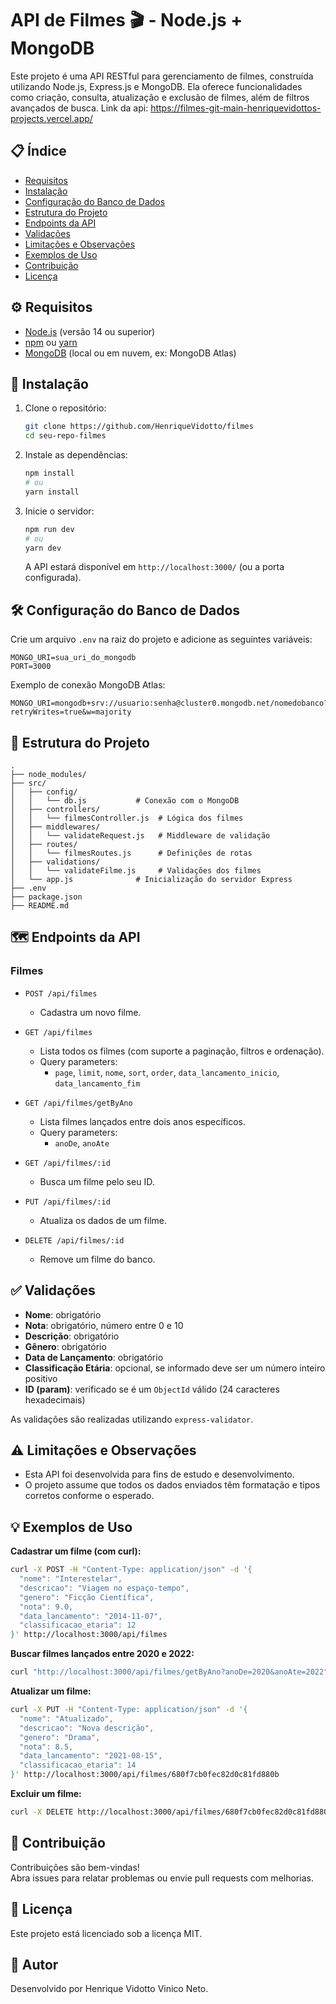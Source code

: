 

# API de Filmes 🎬 - Node.js + MongoDB

Este projeto é uma API RESTful para gerenciamento de filmes, construída utilizando Node.js, Express.js e MongoDB. Ela oferece funcionalidades como criação, consulta, atualização e exclusão de filmes, além de filtros avançados de busca.
Link da api: https://filmes-git-main-henriquevidottos-projects.vercel.app/
## 📋 Índice

- [Requisitos](#requisitos)
- [Instalação](#instalação)
- [Configuração do Banco de Dados](#configuração-do-banco-de-dados)
- [Estrutura do Projeto](#estrutura-do-projeto)
- [Endpoints da API](#endpoints-da-api)
- [Validações](#validações)
- [Limitações e Observações](#limitações-e-observações)
- [Exemplos de Uso](#exemplos-de-uso)
- [Contribuição](#contribuição)
- [Licença](#licença)

## ⚙️ Requisitos

- [Node.js](https://nodejs.org/) (versão 14 ou superior)
- [npm](https://www.npmjs.com/) ou [yarn](https://yarnpkg.com/)
- [MongoDB](https://www.mongodb.com/) (local ou em nuvem, ex: MongoDB Atlas)

## 🚀 Instalação

1. Clone o repositório:

   ```bash
   git clone https://github.com/HenriqueVidotto/filmes
   cd seu-repo-filmes
   ```

2. Instale as dependências:

   ```bash
   npm install
   # ou
   yarn install
   ```

3. Inicie o servidor:

   ```bash
   npm run dev
   # ou
   yarn dev
   ```

   A API estará disponível em `http://localhost:3000/` (ou a porta configurada).

## 🛠️ Configuração do Banco de Dados

Crie um arquivo `.env` na raiz do projeto e adicione as seguintes variáveis:

```dotenv
MONGO_URI=sua_uri_do_mongodb
PORT=3000
```

Exemplo de conexão MongoDB Atlas:

```
MONGO_URI=mongodb+srv://usuario:senha@cluster0.mongodb.net/nomedobanco?retryWrites=true&w=majority
```

## 📂 Estrutura do Projeto

```
.
├── node_modules/
├── src/
│   ├── config/
│   │   └── db.js           # Conexão com o MongoDB
│   ├── controllers/
│   │   └── filmesController.js  # Lógica dos filmes
│   ├── middlewares/
│   │   └── validateRequest.js   # Middleware de validação
│   ├── routes/
│   │   └── filmesRoutes.js      # Definições de rotas
│   ├── validations/
│   │   └── validateFilme.js     # Validações dos filmes
│   └── app.js              # Inicialização do servidor Express
├── .env
├── package.json
├── README.md

```

## 🗺️ Endpoints da API

### **Filmes**

- `POST /api/filmes`
  - Cadastra um novo filme.

- `GET /api/filmes`
  - Lista todos os filmes (com suporte a paginação, filtros e ordenação).
  - Query parameters:
    - `page`, `limit`, `nome`, `sort`, `order`, `data_lancamento_inicio`, `data_lancamento_fim`

- `GET /api/filmes/getByAno`
  - Lista filmes lançados entre dois anos específicos.
  - Query parameters:
    - `anoDe`, `anoAte`

- `GET /api/filmes/:id`
  - Busca um filme pelo seu ID.

- `PUT /api/filmes/:id`
  - Atualiza os dados de um filme.

- `DELETE /api/filmes/:id`
  - Remove um filme do banco.

## ✅ Validações

- **Nome**: obrigatório
- **Nota**: obrigatório, número entre 0 e 10
- **Descrição**: obrigatório
- **Gênero**: obrigatório
- **Data de Lançamento**: obrigatório
- **Classificação Etária**: opcional, se informado deve ser um número inteiro positivo
- **ID (param)**: verificado se é um `ObjectId` válido (24 caracteres hexadecimais)

As validações são realizadas utilizando `express-validator`.

## ⚠️ Limitações e Observações

- Esta API foi desenvolvida para fins de estudo e desenvolvimento.
- O projeto assume que todos os dados enviados têm formatação e tipos corretos conforme o esperado.

## 💡 Exemplos de Uso

**Cadastrar um filme (com curl):**

```bash
curl -X POST -H "Content-Type: application/json" -d '{
  "nome": "Interestelar",
  "descricao": "Viagem no espaço-tempo",
  "genero": "Ficção Científica",
  "nota": 9.0,
  "data_lancamento": "2014-11-07",
  "classificacao_etaria": 12
}' http://localhost:3000/api/filmes
```

**Buscar filmes lançados entre 2020 e 2022:**

```bash
curl "http://localhost:3000/api/filmes/getByAno?anoDe=2020&anoAte=2022"
```

**Atualizar um filme:**

```bash
curl -X PUT -H "Content-Type: application/json" -d '{
  "nome": "Atualizado",
  "descricao": "Nova descrição",
  "genero": "Drama",
  "nota": 8.5,
  "data_lancamento": "2021-08-15",
  "classificacao_etaria": 14
}' http://localhost:3000/api/filmes/680f7cb0fec82d0c81fd880b
```

**Excluir um filme:**

```bash
curl -X DELETE http://localhost:3000/api/filmes/680f7cb0fec82d0c81fd880b
```

## 🤝 Contribuição

Contribuições são bem-vindas!  
Abra issues para relatar problemas ou envie pull requests com melhorias.

## 📜 Licença

Este projeto está licenciado sob a licença MIT.

## 👨 Autor

Desenvolvido por Henrique Vidotto Vinico Neto.

